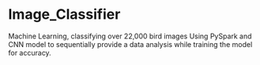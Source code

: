 # Image_Classifier
Machine Learning, classifying over 22,000 bird images 
Using PySpark and CNN model to sequentially provide a data analysis while training the model for accuracy. 
